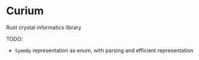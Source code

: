 # Curium
Rust crystal informatics library


TODO:

* `SymmOp` representation as enum, with parsing and efficient representation